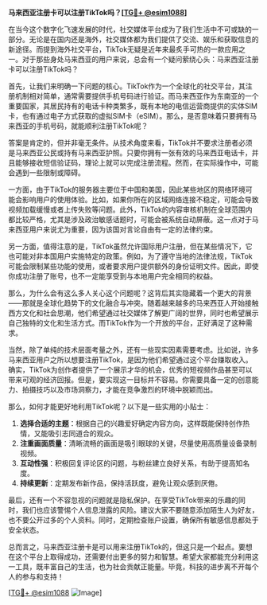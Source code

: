 **马来西亚注册卡可以注册TikTok吗？[[TG💪+ @esim1088](https://t.me/s/esim1088)]**

在当今这个数字化飞速发展的时代，社交媒体平台成为了我们生活中不可或缺的一部分。无论是在国内还是海外，社交媒体都为我们提供了交流、娱乐和获取信息的新途径。而提到海外社交平台，TikTok无疑是近年来最炙手可热的一款应用之一。对于那些身处马来西亚的用户来说，总会有一个疑问萦绕心头：马来西亚注册卡可以注册TikTok吗？

首先，让我们来明确一下问题的核心。TikTok作为一个全球化的社交平台，其注册机制相对简单，通常需要提供手机号码进行验证。而马来西亚作为东南亚的一个重要国家，其居民持有的电话卡种类繁多，既有本地的电信运营商提供的实体SIM卡，也有通过电子方式获取的虚拟SIM卡（eSIM）。那么，是否意味着只要拥有马来西亚的手机号码，就能顺利注册TikTok呢？

答案是肯定的，但并非毫无条件。从技术角度来看，TikTok并不要求注册者必须是马来西亚公民或持有马来西亚护照。只要你拥有一张有效的马来西亚电话卡，并且能够接收短信验证码，理论上就可以完成注册流程。然而，在实际操作中，可能会遇到一些限制或障碍。

一方面，由于TikTok的服务器主要位于中国和美国，因此某些地区的网络环境可能会影响用户的使用体验。比如，如果你所在的区域网络连接不稳定，可能会导致视频加载缓慢或者上传失败等问题。此外，TikTok的内容审核机制在全球范围内都比较严格，尤其是涉及政治敏感话题时，可能会被系统自动屏蔽。这一点对于马来西亚用户来说尤为重要，因为该国对言论自由有一定的法律约束。

另一方面，值得注意的是，TikTok虽然允许国际用户注册，但在某些情况下，它也可能对非本国用户实施特定的政策。例如，为了遵守当地的法律法规，TikTok可能会限制某些功能的使用，或者要求用户提供额外的身份证明文件。因此，即使你成功注册了账号，也不一定能享受到与本地用户完全相同的权益。

那么，为什么会有这么多人关心这个问题呢？这背后其实隐藏着一个更大的背景——那就是全球化趋势下的文化融合与冲突。随着越来越多的马来西亚人开始接触西方文化和社会思潮，他们希望通过社交媒体了解更广阔的世界，同时也希望展示自己独特的文化和生活方式。而TikTok作为一个开放的平台，正好满足了这种需求。

当然，除了单纯的技术层面考量之外，还有一些现实因素需要考虑。比如说，许多马来西亚用户之所以想要注册TikTok，是因为他们希望通过这个平台赚取收入。确实，TikTok为创作者提供了一个展示才华的机会，优秀的短视频作品甚至可以带来可观的经济回报。但是，要实现这一目标并不容易。你需要具备一定的创意能力、拍摄技巧以及市场洞察力，才能在竞争激烈的环境中脱颖而出。

那么，如何才能更好地利用TikTok呢？以下是一些实用的小贴士：

1. **选择合适的主题**：根据自己的兴趣爱好确定内容方向，这样既能保持创作热情，又能吸引志同道合的观众。
2. **注重画面质量**：清晰流畅的画面是吸引眼球的关键，尽量使用高质量设备录制视频。
3. **互动性强**：积极回复评论区的问题，与粉丝建立良好关系，有助于提高知名度。
4. **持续更新**：定期发布新作品，保持活跃度，避免让观众感到厌倦。

最后，还有一个不容忽视的问题就是隐私保护。在享受TikTok带来的乐趣的同时，我们也应该警惕个人信息泄露的风险。建议大家不要随意添加陌生人为好友，也不要公开过多的个人资料。同时，定期检查账户设置，确保所有敏感信息都处于安全状态。

总而言之，马来西亚注册卡是可以用来注册TikTok的，但这只是一个起点。要想在这个平台上取得成功，还需要付出更多的努力和智慧。希望大家都能充分利用这一工具，既丰富自己的生活，也为社会贡献正能量。毕竟，科技的进步离不开每个人的参与和支持！

[[TG💪+ @esim1088](https://t.me/s/esim1088) ![Image](https://i.postimg.cc/4NQfJmqS/Snipaste-2025-05-13-00-14-12.png)]
